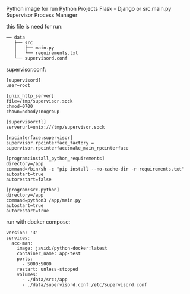 Python image for run Python Projects Flask - Django or src:main.py Supervisor Process Manager

this file is need for run:
```
── data
   ├── src
   │   ├── main.py
   │   └── requirements.txt
   └── supervisord.conf
```
supervisor.conf:
```
[supervisord]
user=root

[unix_http_server]
file=/tmp/supervisor.sock
chmod=0700
chown=nobody:nogroup

[supervisorctl]
serverurl=unix:///tmp/supervisor.sock

[rpcinterface:supervisor]
supervisor.rpcinterface_factory = supervisor.rpcinterface:make_main_rpcinterface

[program:install_python_requirements]
directory=/app
command=/bin/sh -c "pip install --no-cache-dir -r requirements.txt"
autostart=true
autorestart=false

[program:src-python]
directory=/app
command=python3 /app/main.py
autostart=true
autorestart=true
```

run with docker compose:
```
version: '3'
services:
  acc-man:
    image: javidi/python-docker:latest
    container_name: app-test
    ports:
      - 5000:5000
    restart: unless-stopped
    volumes:
      - ./data/src:/app
      - ./data/supervisord.conf:/etc/supervisord.conf
```
